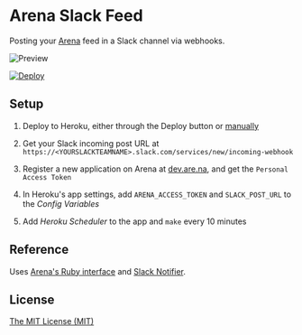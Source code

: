 # Arena Slack Feed

Posting your [Arena](https://www.are.na/) feed in a Slack channel via webhooks.

![Preview](https://i.imgur.com/rzEP7jY.png)

[![Deploy](https://www.herokucdn.com/deploy/button.svg)](https://heroku.com/deploy)

## Setup

1. Deploy to Heroku, either through the Deploy button or [manually](https://devcenter.heroku.com/articles/getting-started-with-ruby)

2. Get your Slack incoming post URL at `https://<YOURSLACKTEAMNAME>.slack.com/services/new/incoming-webhook`

3. Register a new application on Arena at [dev.are.na](https://dev.are.na/), and get the `Personal Access Token`

4. In Heroku's app settings, add `ARENA_ACCESS_TOKEN` and `SLACK_POST_URL` to the _Config Variables_

5. Add _Heroku Scheduler_ to the app and `make` every 10 minutes

## Reference

Uses [Arena's Ruby interface](https://github.com/aredotna/arena-rb/) and [Slack Notifier](https://github.com/stevenosloan/slack-notifier).

## License

[The MIT License (MIT)](https://github.com/garrying/arena-slack/blob/master/LICENSE)